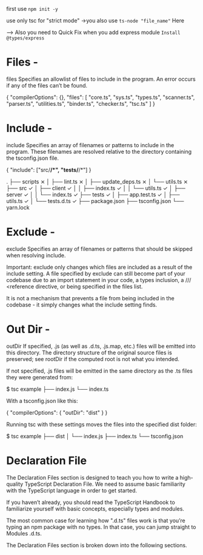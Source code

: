 first use `npm init -y`

use only tsc for "strict mode"
->you also use `ts-node "file_name"` Here

--> Also you need to Quick Fix when you add express module `Install @types/express`

# Files -

files
Specifies an allowlist of files to include in the program. An error occurs if any of the files can’t be found.

{
"compilerOptions": {},
"files": [
"core.ts",
"sys.ts",
"types.ts",
"scanner.ts",
"parser.ts",
"utilities.ts",
"binder.ts",
"checker.ts",
"tsc.ts"
]
}

# Include -

include
Specifies an array of filenames or patterns to include in the program. These filenames are resolved relative to the directory containing the tsconfig.json file.

{
"include": ["src/**/*", "tests/**/*"]
}

.
├── scripts ⨯
│ ├── lint.ts ⨯
│ ├── update_deps.ts ⨯
│ └── utils.ts ⨯
├── src ✓
│ ├── client ✓
│ │ ├── index.ts ✓
│ │ └── utils.ts ✓
│ ├── server ✓
│ │ └── index.ts ✓
├── tests ✓
│ ├── app.test.ts ✓
│ ├── utils.ts ✓
│ └── tests.d.ts ✓
├── package.json
├── tsconfig.json
└── yarn.lock

# Exclude -

exclude
Specifies an array of filenames or patterns that should be skipped when resolving include.

Important: exclude only changes which files are included as a result of the include setting. A file specified by exclude can still become part of your codebase due to an import statement in your code, a types inclusion, a /// <reference directive, or being specified in the files list.

It is not a mechanism that prevents a file from being included in the codebase - it simply changes what the include setting finds.

# Out Dir -

outDir
If specified, .js (as well as .d.ts, .js.map, etc.) files will be emitted into this directory. The directory structure of the original source files is preserved; see rootDir if the computed root is not what you intended.

If not specified, .js files will be emitted in the same directory as the .ts files they were generated from:

$ tsc
example
├── index.js
└── index.ts

With a tsconfig.json like this:

{
"compilerOptions": {
"outDir": "dist"
}
}

Running tsc with these settings moves the files into the specified dist folder:

$ tsc
example
├── dist
│ └── index.js
├── index.ts
└── tsconfig.json

# Declaration File

The Declaration Files section is designed to teach you how to write a high-quality TypeScript Declaration File. We need to assume basic familiarity with the TypeScript language in order to get started.

If you haven’t already, you should read the TypeScript Handbook to familiarize yourself with basic concepts, especially types and modules.

The most common case for learning how ".d.ts" files work is that you’re typing an npm package with no types. In that case, you can jump straight to Modules .d.ts.

The Declaration Files section is broken down into the following sections.
